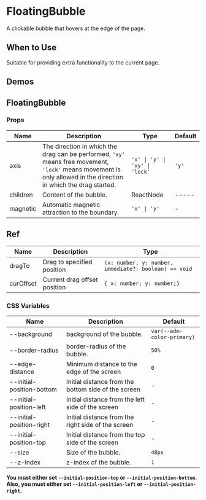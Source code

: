 # FloatingBubble <Experimental></Experimental>

A clickable bubble that hovers at the edge of the page.

## When to Use

Suitable for providing extra functionality to the current page.

## Demos

<code src="./demos/demo1.tsx"></code>

<code src="./demos/demo2.tsx"></code>

<code src="./demos/demo3.tsx"></code>

<code src="./demos/demo4.tsx"></code>

## FloatingBubble

### Props

| Name     | Description                                                                                                                                                       | Type                           | Default |
| -------- | ----------------------------------------------------------------------------------------------------------------------------------------------------------------- | ------------------------------ | ------- |
| axis     | The direction in which the drag can be performed, `'xy'` means free movement, `'lock'` means movement is only allowed in the direction in which the drag started. | `'x' \| 'y' \| 'xy' \| 'lock'` | `'y'`   |
| children | Content of the bubble.                                                                                                                                            | ReactNode                      | -----   |
| magnetic | Automatic magnetic attraction to the boundary.                                                                                                                    | `'x' \| 'y'`                   | -       |

## Ref

| Name      | Description                  | Type                                                  |
| --------- | ---------------------------- | ----------------------------------------------------- |
| dragTo    | Drag to specified position   | `(x: number, y: number, immediate?: boolean) => void` |
| curOffset | Current drag offset position | `{ x: number; y: number;}`                            |

### CSS Variables

| Name                      | Description                                         | Default                    |
| ------------------------- | --------------------------------------------------- | -------------------------- |
| --background              | background of the bubble.                           | `var(--adm-color-primary)` |
| --border-radius           | border-radius of the bubble.                        | `50%`                      |
| --edge-distance           | Minimum distance to the edge of the screen          | `0`                        |
| --initial-position-bottom | Initial distance from the bottom side of the screen | -                          |
| --initial-position-left   | Initial distance from the left side of the screen   | -                          |
| --initial-position-right  | Initial distance from the right side of the screen  | -                          |
| --initial-position-top    | Initial distance from the top side of the screen    | -                          |
| --size                    | Size of the bubble.                                 | `48px`                     |
| --z-index                 | z-index of the bubble.                              | `1`                        |

**You must either set `--initial-position-top` or `--initial-position-bottom`. Also, you must either set `--initial-position-left` or `--initial-position-right`.**
